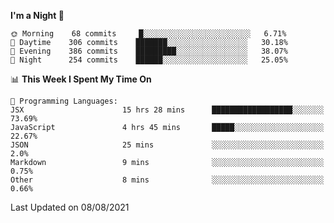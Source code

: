 <!--START_SECTION:waka-->
**I'm a Night 🦉** 

```text
🌞 Morning    68 commits     █░░░░░░░░░░░░░░░░░░░░░░░░   6.71% 
🌆 Daytime    306 commits    ███████░░░░░░░░░░░░░░░░░░   30.18% 
🌃 Evening    386 commits    █████████░░░░░░░░░░░░░░░░   38.07% 
🌙 Night      254 commits    ██████░░░░░░░░░░░░░░░░░░░   25.05%

```


📊 **This Week I Spent My Time On** 

```text
💬 Programming Languages: 
JSX                      15 hrs 28 mins      ██████████████████░░░░░░░   73.69% 
JavaScript               4 hrs 45 mins       █████░░░░░░░░░░░░░░░░░░░░   22.67% 
JSON                     25 mins             ░░░░░░░░░░░░░░░░░░░░░░░░░   2.0% 
Markdown                 9 mins              ░░░░░░░░░░░░░░░░░░░░░░░░░   0.75% 
Other                    8 mins              ░░░░░░░░░░░░░░░░░░░░░░░░░   0.66%

```


 Last Updated on 08/08/2021
<!--END_SECTION:waka-->
